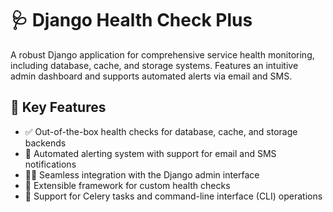 # 🩺 Django Health Check Plus

A robust Django application for comprehensive service health monitoring, including database, cache, and storage systems. Features an intuitive admin dashboard and supports automated alerts via email and SMS.

## 🚀 Key Features

- ✅ Out-of-the-box health checks for database, cache, and storage backends
- 📧 Automated alerting system with support for email and SMS notifications
- 🧑‍💼 Seamless integration with the Django admin interface
- 🧪 Extensible framework for custom health checks
- 🔁 Support for Celery tasks and command-line interface (CLI) operations

